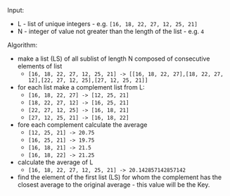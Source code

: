 Input:
- L - list of unique integers - e.g. `[16, 18, 22, 27, 12, 25, 21]`
- N - integer of value not greater than the length of the list - e.g. `4`

Algorithm:
- make a list (LS) of all sublist of length N composed of consecutive elements of list
    -  `[16, 18, 22, 27, 12, 25, 21] -> [[16, 18, 22, 27],[18, 22, 27, 12],[22, 27, 12, 25],[27, 12, 25, 21]]`
- for each list make a complement list from L:
    - `[16, 18, 22, 27] -> [12, 25, 21]`
    - `[18, 22, 27, 12] -> [16, 25, 21]`
    - `[22, 27, 12, 25] -> [16, 18, 21]`
    - `[27, 12, 25, 21] -> [16, 18, 22]`
- fore each complement calculate the average
    - `[12, 25, 21] -> 20.75`
    - `[16, 25, 21] -> 19.75`
    - `[16, 18, 21] -> 21.5`
    - `[16, 18, 22] -> 21.25`
- calculate the average of L
    - `[16, 18, 22, 27, 12, 25, 21] -> 20.142857142857142`
- find the element of the first list (LS) for whom the complement has the closest average to the original average - this value will be the Key.